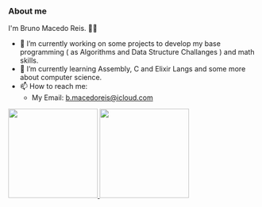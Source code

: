 ### About me
I'm Bruno Macedo Reis. :man_technologist:

- 🔭 I’m currently working on some projects to develop my base programming ( as Algorithms and Data Structure Challanges ) and math skills.
- 🌱 I’m currently learning Assembly, C and Elixir Langs and some more about computer science.
- 📫 How to reach me:
  - My Email: [b.macedoreis@icloud.com](mailto:b.macedoreis@icloud.com)


<div>
  <a href="https://github.com/brunoreis-dev">
  <img height="180em" src="https://github-readme-stats.vercel.app/api?username=brunoreis-dev&show_icons=true&theme=monokai&include_all_commits=true&count_private=true"/>
  <img height="180em" src="https://github-readme-stats.vercel.app/api/top-langs/?username=brunoreis-dev&layout=compact&langs_count=10&theme=monokai"/>
</div>
